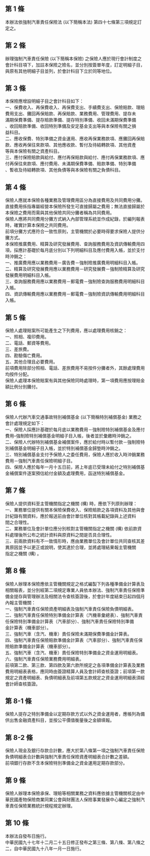 第 1 條
-------
本辦法依強制汽車責任保險法 (以下簡稱本法) 第四十七條第三項規定訂  
定之。

第 2 條
-------
辦理強制汽車責任保險 (以下簡稱本保險) 之保險人應於現行會計制度之  
會計科目項下，加註本保險之險名，並分別按簽單年度，訂定明細子目，  
與原有其他明細子目並列，於會計科目下立於同等地位。

第 3 條
-------
本保險應增設明細子目之會計科目如下：  
一、保費收入、再保費收入、再保費支出、手續費支出、保險賠款、理賠  
    費用支出、攤回再保賠款、再保賠款、業務費用、管理費用、提存未  
    滿期保費準備、提存賠款準備、提存特別準備、收回未滿期保費準備  
    、收回賠款準備、收回特別準備及安定基金支出等與本保險有關之損  
    益科目。  
二、應收保費、特別準備之資金運用、應收再保業務款項、應攤回再保賠  
    款、應收再保往來款項、其他應收款、暫付及待結轉款項、其他資產  
    等與本保險有關之資產科目。  
三、應付保險賠款與給付、應付再保賠款與給付、應付再保業務款項、應  
    付再保往來款項、應付費用、未滿期保費準備、賠款準備、特別準備  
    、暫收及待結轉款項、其他負債等與本保險有關之負債科目。

第 4 條
-------
保險人應就本保險各種業務及管理費用區分為直接費用及共同費用分攤。  
直接費用係指專屬經營本保險所發生可直接歸屬之費用；無法直接歸屬於  
本保險之費用而需與其他保險共同分攤者稱為共同費用。  
保險人應將共同費用分攤方式納入內部管理系統並作成紀錄，於編列報表  
時，確實計算本保險之共同費用。  
前項分攤方式應符合一致性原則，主管機關於必要時得要求保險人提供分  
攤方式。  
本保險推廣費用、精算及研究發展費用、查詢服務費用及資訊傳輸費用四  
項，採應計基礎於每月底分別以下列明細科目及應付費用入帳，並於支付  
時沖銷之：  
一、推廣費用應以業務費用－廣告費－強制險推廣費用明細科目入帳。  
二、精算及研究發展費用應以業務費用－研究發展費－強制險精算及研究  
    發展費用明細科目入帳。  
三、查詢服務費用應以業務費用－郵電費－強制險查詢服務費用明細科目  
    入帳。  
四、資訊傳輸費用應以業務費用－郵電費－強制險資訊傳輸費用明細科目  
    入帳。

第 5 條
-------
保險人處理賠案所可能產生之下列費用，應以處理費用核銷之：  
一、照相、複印費用。  
二、電話、郵資等費用。  
三、差旅費。  
四、勘驗傷亡費用。  
五、其他合理且必要費用。  
前項費用除部分照相、電話、差旅費用不易按件分攤者外，其餘處理費用  
均按件分配。  
保險人處理本保險賠案有與其他保險同時處理時，第一項費用應按理賠金  
額比例分別攤付。

第 6 條
-------
保險人代辦汽車交通事故特別補償基金 (以下簡稱特別補償基金) 業務之  
會計處理規定如下：  
一、保險人採應計基礎於每月底以業務費用－強制險特別補償基金及應付  
    費用–強制險特別補償基金明細子目入帳，後者並於彙繳時沖銷之。  
二、保險人代辦特別補償基金補償案件，應於給付時以暫付款－強制險特  
    別補償基金明細子目入帳，並於特別補償基金歸墊時沖銷之。  
三、特別補償基金支付予保險人之委任費用，保險人應於收入時沖銷業務  
    費用－強制汽車責任保險明細子目。  
四、保險人應於每年一月十五日前，將上年底已受理未給付之特別補償基  
    金補償案件逐案預估給付金額及處理費用，函送特別補償基金。

第 7 條
-------
保險人提供資料至主管機關指定之機關 (構) 時，應依下列原則辦理：  
一、業務單位提供有關本保險保費收入、保險賠款之各項資料及其他與會  
    計紀錄有關資料，應於報送前由會計單位核對其帳載紀錄與上述資料  
    間之合理性。  
二、業務單位及會計單位應分別核對主管機關指定之機關 (構) 依前款資  
    料處理後所公布之統計資料與原資料之間是否具合理性。  
三、前兩款資料有不一致情形時，應由業務單位及會計單位共同查核其差  
    異原因並予以更正或說明，使其達於合理，並將處理結果報主管機關  
    指定之機關 (構) 。

第 8 條
-------
保險人辦理本保險應依主管機關規定之格式編製下列各種準備金計算表及  
相關報表，並分別經第二項規定專業人員依本辦法、強制汽車責任保險準  
備金提存與管理辦法及相關法令查核簽證後，於會計年度結束日起四個月  
內報主管機關：  
一、強制汽車責任保險資產明細表及強制汽車責任保險負債明細表。  
二、強制汽車責任保險特別準備金計算表（汽機車彙總表）、強制汽車責  
    任保險特別準備金計算表（汽車部分）、強制汽車責任保險特別準備  
    金計算表（機車部分）。  
三、強制汽車（含汽、機車）責任保險未滿期保費準備金計算表。  
四、強制汽車責任保險賠款準備金計算表（汽車部分）、強制汽車責任保  
    險賠款準備金計算表（機車部分）。  
五、強制汽車（含汽、機車）責任保險特別準備金之資金運用明細表。  
六、強制汽車責任保險業務費用明細表。  
前項第二款、第三款、第四款及第六款所規定之各項準備金計算表及業務  
費用明細表表格，應同時由簽證精算人員及會計師查核簽證；前項第一款  
規定之資產明細表、負債明細表及前項第五款規定之資金運用明細表須經  
會計師查核簽證。

第 8-1 條
---------
保險人提存之特別準備金以定期存款方式以外之資金運用者，應帳列為備  
供出售金融資產科目，並按公平價值衡量後之金額填報。

第 8-2 條
---------
保險人現金及銀行存款合計數，應大於第八條第一項之強制汽車責任保險  
負債明細表合計數與強制汽車責任保險資產明細表合計數之差額。  
前項銀行存款不含本保險特別準備金之資金運用定期存款部分。

第 9 條
-------
保險人辦理本保險承保、理賠等相關業務之資料應依據主管機關核定由中  
華民國產物保險商業同業公會與財團法人保險事業發展中心編定之強制汽  
車責任保險業務統計規程規定辦理。

第 10 條
--------
本辦法自發布日施行。  
中華民國九十七年十二月二十五日修正發布之第三條、第八條、第八條之  
二，自中華民國九十八年一月一日施行。

